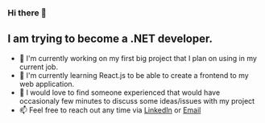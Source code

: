 ### Hi there 👋
## I am trying to become a .NET developer.

- 🔭 I'm currently working on my first big project that I plan on using in my current job.
- 🌱 I'm currently learning React.js to be able to create a frontend to my web application.
- 👯 I would love to find someone experienced that would have occasionaly few minutes to discuss some ideas/issues with my project
- 📫 Feel free to reach out any time via [LinkedIn](https://www.linkedin.com/in/david-szotek-1164932b2/) or [Email](david.szotek.vs@gmail.com)
<!--
**DavidSzotek/DavidSzotek** is a ✨ _special_ ✨ repository because its `README.md` (this file) appears on your GitHub profile.

Here are some ideas to get you started:

- 🔭 I’m currently working on ...
- 🌱 I’m currently learning ...
- 👯 I’m looking to collaborate on ...
- 🤔 I’m looking for help with ...
- 💬 Ask me about ...
- 📫 How to reach me: ...
- 😄 Pronouns: ...
- ⚡ Fun fact: ...
-->
